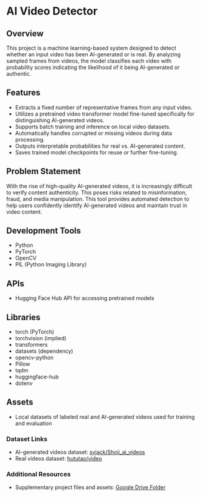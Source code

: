 # AI Video Detector

## Overview
This project is a machine learning-based system designed to detect whether an input video has been AI-generated or is real. By analyzing sampled frames from videos, the model classifies each video with probability scores indicating the likelihood of it being AI-generated or authentic.

## Features
- Extracts a fixed number of representative frames from any input video.
- Utilizes a pretrained video transformer model fine-tuned specifically for distinguishing AI-generated videos.
- Supports batch training and inference on local video datasets.
- Automatically handles corrupted or missing videos during data processing.
- Outputs interpretable probabilities for real vs. AI-generated content.
- Saves trained model checkpoints for reuse or further fine-tuning.

## Problem Statement
With the rise of high-quality AI-generated videos, it is increasingly difficult to verify content authenticity. This poses risks related to misinformation, fraud, and media manipulation. This tool provides automated detection to help users confidently identify AI-generated videos and maintain trust in video content.

## Development Tools
- Python
- PyTorch
- OpenCV
- PIL (Python Imaging Library)

## APIs
- Hugging Face Hub API for accessing pretrained models

## Libraries
- torch (PyTorch)
- torchvision (implied)
- transformers
- datasets (dependency)
- opencv-python
- Pillow
- tqdm
- huggingface-hub
- dotenv

## Assets
- Local datasets of labeled real and AI-generated videos used for training and evaluation

### Dataset Links
- AI-generated videos dataset: [svjack/Shoji_ai_videos](https://huggingface.co/datasets/svjack/Shoji_ai_videos)
- Real videos dataset: [hututao/video](https://huggingface.co/datasets/hututao/video)

### Additional Resources
- Supplementary project files and assets: [Google Drive Folder](https://drive.google.com/drive/folders/1T99PPDi_uDa6IkdgY0RL9-YCR_3jTlWO?usp=sharing)
